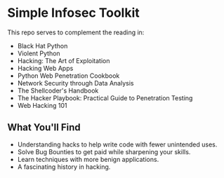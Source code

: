 # Simple Infosec Toolkit

This repo serves to complement the reading in:
 
* Black Hat Python
* Violent Python
* Hacking: The Art of Exploitation
* Hacking Web Apps
* Python Web Penetration Cookbook
* Network Security through Data Analysis
* The Shellcoder's Handbook
* The Hacker Playbook: Practical Guide to Penetration Testing
* Web Hacking 101

## What You'll Find

* Understanding hacks to help write code with fewer unintended uses.
* Solve Bug Bounties to get paid while sharpening your skills.
* Learn techniques with more benign applications.
* A fascinating history in hacking.

